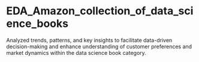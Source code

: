 # EDA_Amazon_collection_of_data_science_books
Analyzed trends, patterns, and key insights to facilitate data-driven decision-making and enhance understanding of customer preferences and market dynamics within the data science book category.
